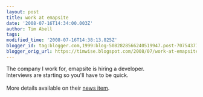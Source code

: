 ```yaml
---
layout: post
title: work at emapsite
date: '2008-07-16T14:34:00.003Z'
author: Tim Abell
tags: 
modified_time: '2008-07-16T14:38:13.825Z'
blogger_id: tag:blogger.com,1999:blog-5082828566240519947.post-7075437710635550862
blogger_orig_url: https://timwise.blogspot.com/2008/07/work-at-emapsite.html
---
```


The company I work for, emapsite is hiring a developer.<br />Interviews are starting so you'll have to be quick.<br /><br />More details available on their <a href="http://www.emapsite.com/news/viewnews.aspx?story=160">news item</a>.